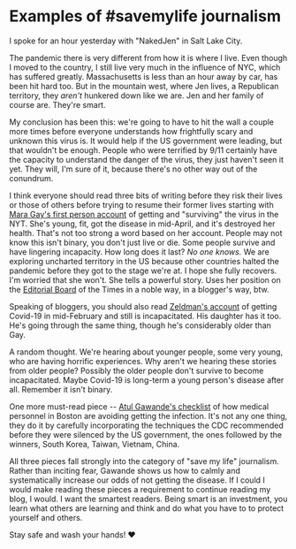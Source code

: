 # Examples of #savemylife journalism
I spoke for an hour yesterday with "NakedJen" in Salt Lake City. 

The pandemic there is very different from how it is where I live. Even though I moved to the country, I still live very much in the influence of NYC, which has suffered greatly. Massachusetts is less than an hour away by car, has been hit hard too. But in the mountain west, where Jen lives, a Republican territory, they <i>aren't</i> hunkered down like we are. Jen and her family of course are. They're smart. 

My conclusion has been this: we're going to have to hit the wall a couple more times before everyone understands how frightfully scary and unknown this virus is. It would help if the US government were leading, but that wouldn't be enough. People who were terrified by 9/11 certainly have the capacity to understand the danger of the virus, they just haven't seen it yet. They will, I'm sure of it, because there's no other way out of the conundrum.

I think everyone should read three bits of writing before they risk their lives or those of others before trying to resume their former lives starting with <a href="https://www.nytimes.com/2020/05/14/opinion/coronavirus-young-people.html">Mara Gay's first person account</a> of getting and "surviving" the virus in the NYT. She's young, fit, got the disease in mid-April, and it's destroyed her health. That's not too strong a word based on her account. People may not know this isn't binary, you don't just live or die. Some people survive and have lingering incapacity. How long does it last? <i>No one knows. </i>We are exploring uncharted territory in the US because other countries halted the pandemic before they got to the stage we're at. I hope she fully recovers. I'm worried that she won't. She tells a powerful story. Uses her position on the <a href="https://www.nytimes.com/interactive/2018/opinion/editorialboard.html">Editorial Board</a> of the Times in a noble way, in a blogger's way, btw.

Speaking of bloggers, you should also read <a href="https://www.zeldman.com/2020/05/16/its-a-good-day/">Zeldman's account</a> of getting Covid-19 in mid-February and still is incapacitated. His daughter has it too. He's going through the same thing, though he's considerably older than Gay. 

A random thought. We're hearing about younger people, some very young, who are having horrific experiences. Why aren't we hearing these stories from older people? Possibly the older people don't survive to become incapacitated. Maybe Covid-19 is long-term a young person's disease after all. Remember it isn't binary. 

One more must-read piece -- <a href="https://www.newyorker.com/science/medical-dispatch/amid-the-coronavirus-crisis-a-regimen-for-reentry">Atul Gawande's checklist</a> of how medical personnel in Boston are avoiding getting the infection. It's not any one thing, they do it by carefully incorporating the techniques the CDC recommended before they were silenced by the US government, the ones followed by the winners, South Korea, Taiwan, Vietnam, China. 

All three pieces fall strongly into the category of "save my life" journalism. Rather than inciting fear, Gawande shows us how to calmly and systematically increase our odds of not getting the disease. If I could I would make reading these pieces a requirement to continue reading my blog, I would. I want the smartest readers. Being smart is an investment, you learn what others are learning and think and do what you have to to protect yourself and others. 

Stay safe and wash your hands! :heart:

